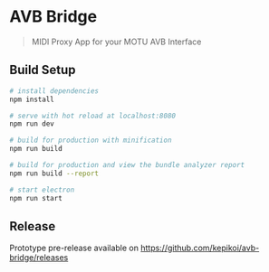 # AVB Bridge

> MIDI Proxy App for your MOTU AVB Interface 

## Build Setup

``` bash
# install dependencies
npm install

# serve with hot reload at localhost:8080
npm run dev

# build for production with minification
npm run build

# build for production and view the bundle analyzer report
npm run build --report

# start electron
npm run start
```

## Release
Prototype pre-release available on https://github.com/kepikoi/avb-bridge/releases
